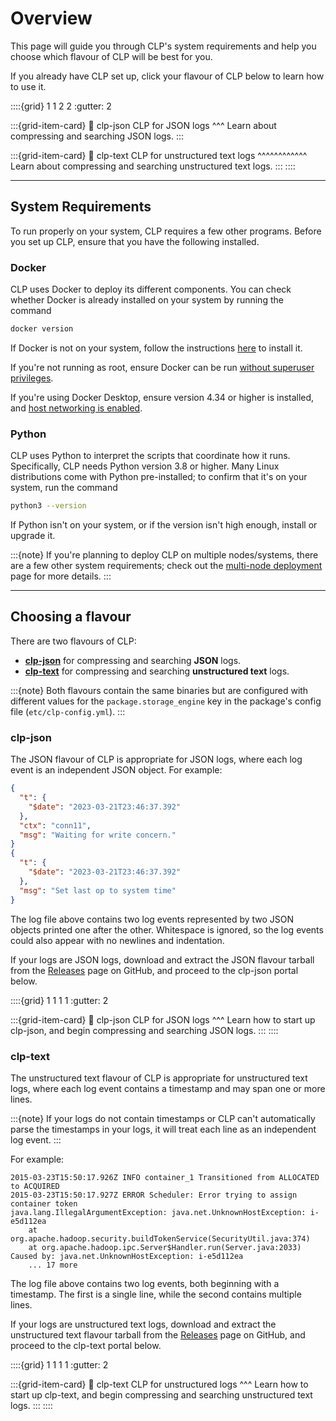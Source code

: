 # Overview

This page will guide you through CLP's system requirements and help you choose which flavour of CLP will be best for you.

If you already have CLP set up, click your flavour of CLP below to learn how to use it.

::::{grid} 1 1 2 2
:gutter: 2

:::{grid-item-card}
:link: clp-json
CLP for JSON logs
^^^
Learn about compressing and searching JSON logs.
:::

:::{grid-item-card}
:link: clp-text
CLP for unstructured text logs
^^^^^^^^^^^^
Learn about compressing and searching unstructured text logs.
:::
::::

---

## System Requirements

To run properly on your system, CLP requires a few other programs. Before you set up CLP, ensure that you have the following installed.

### Docker

CLP uses Docker to deploy its different components. You can check whether Docker is already installed on your system by running the command

```bash
docker version
```

If Docker is not on your system, follow the instructions [here][Docker] to install it.

If you're not running as root, ensure Docker can be run [without superuser privileges][docker-non-root].

If you're using Docker Desktop, ensure version 4.34 or higher is installed, and [host networking is enabled][docker-desktop-host-networking].

### Python

CLP uses Python to interpret the scripts that coordinate how it runs. Specifically, CLP needs Python version 3.8 or higher. Many Linux distributions come with Python pre-installed; to confirm that it's on your system, run the command

```bash
python3 --version
```

If Python isn't on your system, or if the version isn't high enough, install or upgrade it.

:::{note}
If you're planning to deploy CLP on multiple nodes/systems, there are a few other system requirements; check out the [multi-node deployment](../guides-multi-node) page for more details.
:::

---

## Choosing a flavour

There are two flavours of CLP:

* **[clp-json](#clp-json)** for compressing and searching **JSON** logs.
* **[clp-text](#clp-text)** for compressing and searching **unstructured text** logs.

:::{note}
Both flavours contain the same binaries but are configured with different values for the
`package.storage_engine` key in the package's config file (`etc/clp-config.yml`).
:::

### clp-json

The JSON flavour of CLP is appropriate for JSON logs, where each log event is an independent JSON
object. For example:

```json lines
{
  "t": {
    "$date": "2023-03-21T23:46:37.392"
  },
  "ctx": "conn11",
  "msg": "Waiting for write concern."
}
{
  "t": {
    "$date": "2023-03-21T23:46:37.392"
  },
  "msg": "Set last op to system time"
}
```

The log file above contains two log events represented by two JSON objects printed one after the
other. Whitespace is ignored, so the log events could also appear with no newlines and indentation.

If your logs are JSON logs, download and extract the JSON flavour tarball from the [Releases][clp-releases] page on GitHub, and proceed to the clp-json portal below.

::::{grid} 1 1 1 1
:gutter: 2

:::{grid-item-card}
:link: clp-json
CLP for JSON logs
^^^
Learn how to start up clp-json, and begin compressing and searching JSON logs.
:::
::::

### clp-text

The unstructured text flavour of CLP is appropriate for unstructured text logs, where each log event contains a
timestamp and may span one or more lines.

:::{note}
If your logs do not contain timestamps or CLP can't automatically parse the timestamps in your logs,
it will treat each line as an independent log event.
:::

For example:

```text
2015-03-23T15:50:17.926Z INFO container_1 Transitioned from ALLOCATED to ACQUIRED
2015-03-23T15:50:17.927Z ERROR Scheduler: Error trying to assign container token
java.lang.IllegalArgumentException: java.net.UnknownHostException: i-e5d112ea
    at org.apache.hadoop.security.buildTokenService(SecurityUtil.java:374)
    at org.apache.hadoop.ipc.Server$Handler.run(Server.java:2033)
Caused by: java.net.UnknownHostException: i-e5d112ea
    ... 17 more
```

The log file above contains two log events, both beginning with a timestamp. The first is a single
line, while the second contains multiple lines.

If your logs are unstructured text logs, download and extract the unstructured text flavour tarball from the [Releases][clp-releases] page on GitHub, and proceed to the clp-text portal below.

::::{grid} 1 1 1 1
:gutter: 2

:::{grid-item-card}
:link: clp-text
CLP for unstructured logs
^^^
Learn how to start up clp-text, and begin compressing and searching unstructured text logs.
:::
::::

[Docker]: https://docs.docker.com/engine/install/
[docker-non-root]: https://docs.docker.com/engine/install/linux-postinstall/#manage-docker-as-a-non-root-user
[docker-desktop-host-networking]: https://docs.docker.com/engine/network/drivers/host/#docker-desktop
[clp-releases]: https://github.com/y-scope/clp/releases
